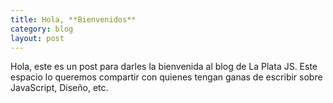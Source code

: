 ```yaml
---
title: Hola, **Bienvenidos**
category: blog
layout: post
---
```


Hola, este es un post para darles la bienvenida al blog de La Plata JS. Este espacio lo queremos compartir con quienes tengan ganas de escribir sobre JavaScript, Diseño, etc.

